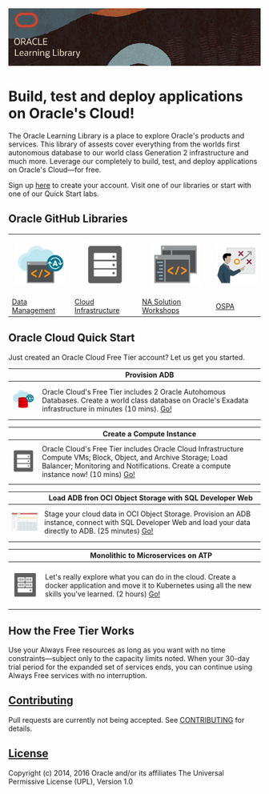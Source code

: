 ![](common/images/learning-library-title.png)
---
# Build, test and deploy applications on Oracle's Cloud! #
The Oracle Learning Library is a place to explore Oracle's products and services.   This library of assests cover everything from the worlds first autonomous database to our world class Generation 2 infrastructure and much more.  Leverage our completely to build, test, and deploy applications on Oracle's Cloud—for free. 

Sign up [here](https://oracle.com/free) to create your account. Visit one of our libraries or start with one of our Quick Start labs. 



## Oracle GitHub Libraries ## 
| | | ||
| ------------- | ------------- |------------- | ------------- |
| <p align="center"><a href="data-management-library/"><img src="common/images/adb.png" width="100" title="Data Management Library"></a></p>|<p align="center"><a href=""><img src="common/images/baremetal.png" width="80" title="OCI Library"></a></p>|<p align="center"><a href=""><img src="common/images/dev.png" width="100" title="North America Workshops"></a></p>|<p align="center"><a href=""><img src="common/images/teach.png" width="100" title="OSPA Library"></a></p>|
| [Data Management](data-management-library)|[Cloud Infrastructure](oci-library)| [NA Solution Workshops]()|[OSPA](ospa-library)|

## Oracle Cloud Quick Start ##

Just created an Oracle Cloud Free Tier account? Let us get you started.

|  | Provision ADB|
| ------------- | ------------- |
| <p align="center"><a href=""><img src="common/images/autonomousdb.png" width="130" title="Github Logo"></a></p>  | Oracle Cloud's Free Tier includes 2 Oracle Autohomous Databases.  Create a world class database on Oracle's Exadata infrastructure in minutes (10 mins).  [Go!](data-management-library/autonomous-database/ziplab) |


|  | Create a Compute Instance|
| ------------- | ------------- |
| <p align="center"><a href=""><img src="common/images/baremetal.png" width="170" title="Github Logo"></a></p> | Oracle Cloud's Free Tier includes Oracle Cloud Infrastructure Compute VMs; Block, Object, and Archive Storage; Load Balancer; Monitoring and Notifications.  Create a compute instance now! (10 mins) [Go!](data-management-library/autonomous-database/ziplab) |


|  | Load ADB fron OCI Object Storage with SQL Developer Web|
| ------------- | ------------- |
| <p align="center"><a href=""><img src="common/images/sql-dev-web.png" width="140" title="Github Logo"></a></p> | Stage your cloud data in OCI Object Storage.  Provision an ADB instance, connect with SQL Developer Web and load your data directly to ADB. (25 minutes) [Go!](data-management-library/autonomous-database/ziplab) |



|  | Monolithic to Microservices on ATP|
| ------------- | ------------- |
| <p align="center"><a href=""><img src="common/images/container.png" width="150" title="Github Logo"></a></p>| Let's really explore what you can do in the cloud.  Create a docker application and move it to Kubernetes using all the new skills you've learned. (2 hours) [Go!](data-management-library/autonomous-database/ziplab) |



## How the Free Tier Works ##
Use your Always Free resources as long as you want with no time constraints—subject only to the capacity limits noted. When your 30-day trial period for the expanded set of services ends, you can continue using Always Free services with no interruption.



## [Contributing](CONTRIBUTING.md)
Pull requests are currently not being accepted. See [CONTRIBUTING](CONTRIBUTING.md) for details.

## [License](LICENSE.md)
Copyright (c) 2014, 2016 Oracle and/or its affiliates
The Universal Permissive License (UPL), Version 1.0
